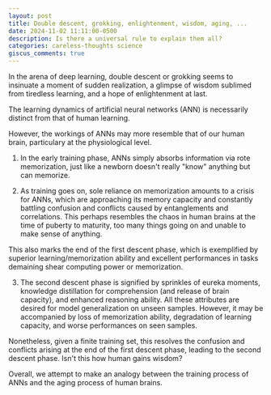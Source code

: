```yaml
---
layout: post
title: Double descent, grokking, enlightenment, wisdom, aging, ...
date: 2024-11-02 11:11:00-0500
description: Is there a universal rule to explain them all?
categories: careless-thoughts science
giscus_comments: true
---
```

In the arena of deep learning, double descent or grokking seems to insinuate a moment of sudden realization, a glimpse of wisdom sublimed from tiredless learning, and a hope of enlightenment at last. 

The learning dynamics of artificial neural networks (ANN) is necessarily distinct from that of human learning.

However, the workings of ANNs may more resemble that of our human brain, particulary at the physiological level.

1) In the early training phase, ANNs simply absorbs information via rote memorization, just like a newborn doesn't really "know" anything but can memorize.

2) As training goes on, sole reliance on memorization amounts to a crisis for ANNs, which are approaching its memory capacity and constantly battling confusion and conflicts caused by entanglements and correlations. This perhaps resembles the chaos in human brains at the time of puberty to maturity, too many things going on and unable to make sense of anything. 
   
This also marks the end of the first descent phase, which is exemplified by superior learning/memorization ability and excellent performances in tasks demaining shear computing power or memorization.

3) The second descent phase is signified by sprinkles of eureka moments, knowledge distillation for comprehension (and release of brain capacity), and enhanced reasoning ability. All these attributes are desired for model generalization on unseen samples. However, it may be accompanied by loss of memorization ability, degradation of learning capacity, and worse performances on seen samples.

Nonetheless, given a finite training set, this resolves the confusion and conflicts arising at the end of the first descent phase, leading to the second descent phase. Isn't this how human gains wisdom?

Overall, we attempt to make an analogy between the training process of ANNs and the aging process of human brains. 